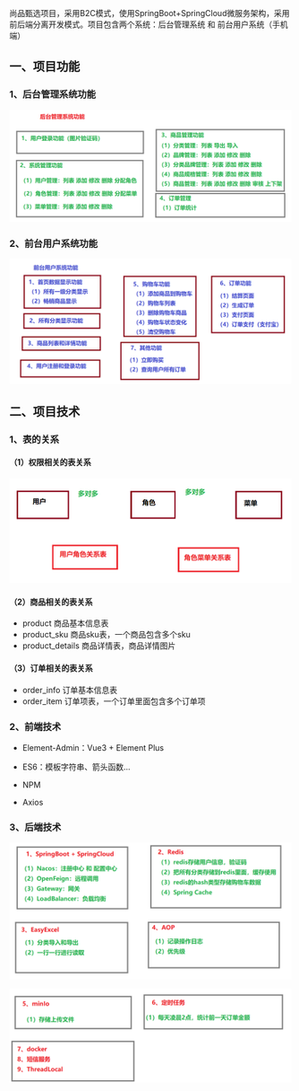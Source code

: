 尚品甄选项目，采用B2C模式，使用SpringBoot+SpringCloud微服务架构，采用前后端分离开发模式。项目包含两个系统：后台管理系统 和 前台用户系统（手机端）

## 一、项目功能

### 1、后台管理系统功能

![image-20230918095531708](./assets/image-20230918095531708.png)



### 2、前台用户系统功能

![image-20230918100253882](./assets/image-20230918100253882.png)



## 二、项目技术

### 1、表的关系

#### （1）权限相关的表关系

![image-20230918101317508](./assets/image-20230918101317508.png)

#### （2）商品相关的表关系

* product  商品基本信息表
* product_sku 商品sku表，一个商品包含多个sku
* product_details 商品详情表，商品详情图片



#### （3）订单相关的表关系

* order_info 订单基本信息表
* order_item 订单项表，一个订单里面包含多个订单项



### 2、前端技术

* Element-Admin：Vue3 + Element Plus

* ES6：模板字符串、箭头函数...
* NPM
* Axios



### 3、后端技术

![image-20230918103122032](./assets/image-20230918103122032.png)

![image-20230918103144461](./assets/image-20230918103144461.png)





